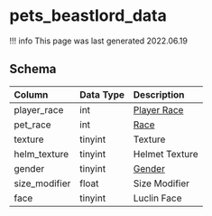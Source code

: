 # pets_beastlord_data

!!! info
	This page was last generated 2022.06.19

## Schema

| Column | Data Type | Description |
| :--- | :--- | :--- |
| player_race | int | [Player Race](../../../../server/npc/race-list) |
| pet_race | int | [Race](../../../../server/npc/race-list) |
| texture | tinyint | Texture |
| helm_texture | tinyint | Helmet Texture |
| gender | tinyint | [Gender](../../../../server/npc/genders) |
| size_modifier | float | Size Modifier |
| face | tinyint | Luclin Face |

